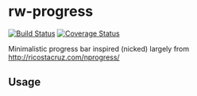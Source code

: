 # rw-progress

[![Build Status](https://travis-ci.org/rw251/rw-progress.svg?branch=master)](https://travis-ci.org/rw251/rw-progress)
[![Coverage Status](https://coveralls.io/repos/github/rw251/rw-progress/badge.svg?branch=master)](https://coveralls.io/github/rw251/rw-progress?branch=master)

Minimalistic progress bar inspired (nicked) largely from http://ricostacruz.com/nprogress/

## Usage